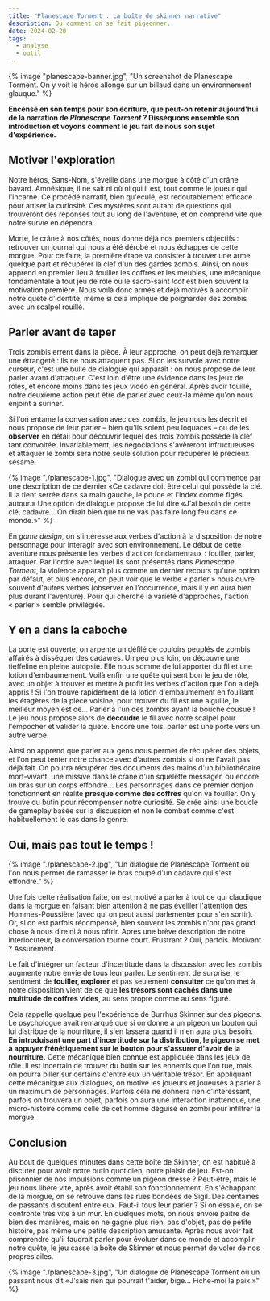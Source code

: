 ```yaml
---
title: "Planescape Torment : La boîte de skinner narrative"
description: Ou comment on se fait pigeonner.
date: 2024-02-20
tags:
  - analyse
  - outil
---
```


{% image "planescape-banner.jpg", "Un screenshot de Planescape Torment. On y voit le héros allongé sur un billaud dans un environnement glauque." %}


**Encensé en son temps pour son écriture, que peut-on retenir aujourd'hui de la narration de *Planescape Torment* ? Disséquons ensemble son introduction et voyons comment le jeu fait de nous son sujet d'expérience.**



## Motiver l'exploration

Notre héros, Sans-Nom, s'éveille dans une morgue à côté d'un crâne bavard. Amnésique, il ne sait ni où ni qui il est, tout comme le joueur qui l'incarne. Ce procédé narratif, bien qu'éculé, est redoutablement efficace pour attiser la curiosité. Ces mystères sont autant de questions qui trouveront des réponses tout au long de l'aventure, et on comprend vite que notre survie en dépendra.

Morte, le crâne à nos côtés, nous donne déjà nos premiers objectifs : retrouver un journal qui nous a été dérobé et nous échapper de cette morgue. Pour ce faire, la première étape va consister à trouver une arme quelque part et récupérer la clef d'un des gardes zombis. Ainsi, on nous apprend en premier lieu à fouiller les coffres et les meubles, une mécanique fondamentale à tout jeu de rôle où le sacro-saint *loot* est bien souvent la motivation première. Nous voilà donc armés et déjà motivés à accomplir notre quête d'identité, même si cela implique de poignarder des zombis avec un scalpel rouillé.


## Parler avant de taper

Trois zombis errent dans la pièce. À leur approche, on peut déjà remarquer une étrangeté : ils ne nous attaquent pas. Si on les survole avec notre curseur, c'est une bulle de dialogue qui apparaît : on nous propose de leur parler avant d'attaquer. C'est loin d'être une évidence dans les jeux de rôles, et encore moins dans les jeux vidéo en général. Après avoir fouillé, notre deuxième action peut être de parler avec ceux-là même qu'on nous enjoint à suriner. 

Si l'on entame la conversation avec ces zombis, le jeu nous les décrit et nous propose de leur parler – bien qu'ils soient peu loquaces – ou de les **observer** en détail pour découvrir lequel des trois zombis possède la clef tant convoitée. Invariablement, les négociations s'avèreront infructueuses et attaquer le zombi sera notre seule solution pour récupérer le précieux sésame.


{% image "./planescape-1.jpg", "Dialogue avec un zombi qui commence par une description de ce dernier «Ce cadavre doit être celui qui possède la clé. Il la tient serrée dans sa main gauche, le pouce et l'index comme figés autour.» Une option de dialogue propose de lui dire «J'ai besoin de cette clé, cadavre... On dirait bien que tu ne vas pas faire long feu dans ce monde.»" %}

En *game design*, on s'intéresse aux verbes d'action à la disposition de notre personnage pour interagir avec son environnement. Le début de cette aventure nous présente les verbes d'action fondamentaux : fouiller, parler, attaquer. Par l'ordre avec lequel ils sont présentés dans *Planescape Torment*, la violence apparaît plus comme un dernier recours qu'une option par défaut, et plus encore, on peut voir que le verbe « parler » nous ouvre souvent d'autres verbes (observer en l'occurrence, mais il y en aura bien plus durant l'aventure). Pour qui cherche la variété d'approches, l'action « parler » semble privilégiée.

## Y en a dans la caboche

La porte est ouverte, on arpente un défilé de couloirs peuplés de zombis affairés à disséquer des cadavres. Un peu plus loin, on découvre une tieffeline en pleine autopsie. Elle nous somme de lui apporter du fil et une lotion d'embaumement. Voilà enfin une quête qui sent bon le jeu de rôle, avec un objet à trouver et mettre à profit les verbes d'action que l'on a déjà appris ! Si l'on trouve rapidement de la lotion d'embaumement en fouillant les étagères de la pièce voisine, pour trouver du fil est une aiguille, le meilleur moyen est de… Parler à l'un des zombis ayant la bouche cousue ! Le jeu nous propose alors de **découdre** le fil avec notre scalpel pour l'empocher et valider la quête. Encore une fois, parler est une porte vers un autre verbe.

Ainsi on apprend que parler aux gens nous permet de récupérer des objets, et l'on peut tenter notre chance avec d'autres zombis si on ne l'avait pas déjà fait. On pourra récupérer des documents des mains d'un bibliothécaire mort-vivant, une missive dans le crâne d'un squelette messager, ou encore un bras sur un corps effondré…  Les personnages dans ce premier donjon fonctionnent en réalité **presque comme des coffres** qu'on va fouiller. On y trouve du butin pour récompenser notre curiosité. Se crée ainsi une boucle de gameplay basée sur la discussion et non le combat comme c'est habituellement le cas dans le genre.
## Oui, mais pas tout le temps !

{% image "./planescape-2.jpg", "Un dialogue de Planescape Torment où l'on nous permet de ramasser le bras coupé d'un cadavre qui s'est effondré." %}


Une fois cette réalisation faite, on est motivé à parler à tout ce qui claudique dans la morgue en faisant bien attention à ne pas éveiller l'attention des Hommes-Poussière (avec qui on peut aussi parlementer pour s'en sortir). Or, si on est parfois récompensé, bien souvent les zombis n'ont pas grand chose à nous dire ni à nous offrir. Après une brève description de notre interlocuteur, la conversation tourne court. Frustrant ? Oui, parfois. Motivant ? Assurément.

Le fait d'intégrer un facteur d'incertitude dans la discussion avec les zombis augmente notre envie de tous leur parler. Le sentiment de surprise, le sentiment de **fouiller, explorer** et pas seulement **consulter** ce qu'on met à notre disposition vient de ce que **les trésors sont cachés dans une multitude de coffres vides**, au sens propre comme au sens figuré.

Cela rappelle quelque peu l'expérience de Burrhus Skinner sur des pigeons. Le psychologue avait remarqué que si on donne à un pigeon un bouton qui lui distribue de la nourriture, il s'en lassera quand il n'en aura plus besoin. **En introduisant une part d'incertitude sur la distribution, le pigeon se met à appuyer frénétiquement sur le bouton pour s'assurer d'avoir de la nourriture.** Cette mécanique bien connue est appliquée dans les jeux de rôle. Il est incertain de trouver du butin sur les ennemis que l'on tue, mais on pourra piller sur certains d'entre eux un véritable trésor. En appliquant cette mécanique aux dialogues, on motive les joueurs et joueuses à parler à un maximum de personnages. Parfois cela ne donnera rien d'intéressant, parfois on trouvera un objet, parfois on aura une interaction inattendue, une micro-histoire comme celle de cet homme déguisé en zombi pour infiltrer la morgue.

## Conclusion

Au bout de quelques minutes dans cette boîte de Skinner, on est habitué à discuter pour avoir notre butin quotidien, notre plaisir de jeu. Est-on prisonnier de nos impulsions comme un pigeon dressé ? Peut-être, mais le jeu nous libère vite, après avoir établi son fonctionnement. En s'échappant de la morgue, on se retrouve dans les rues bondées de Sigil. Des centaines de passants discutent entre eux. Faut-il tous leur parler ? Si on essaie, on se confronte très vite à un mur. En quelques mots, on nous envoie paître de bien des manières, mais on ne gagne plus rien, pas d'objet, pas de petite histoire, pas même une petite description amusante. Après nous avoir fait comprendre qu'il faudrait parler pour évoluer dans ce monde et accomplir notre quête, le jeu casse la boîte de Skinner et nous permet de voler de nos propres ailes.


{% image "./planescape-3.jpg", "Un dialogue de Planescape Torment où un passant nous dit «J'sais rien qui pourrait t'aider, bige... Fiche-moi la paix.»" %}